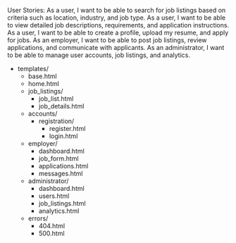 User Stories:
As a user, I want to be able to search for job listings based on criteria such as location, industry, and job type.
As a user, I want to be able to view detailed job descriptions, requirements, and application instructions.
As a user, I want to be able to create a profile, upload my resume, and apply for jobs.
As an employer, I want to be able to post job listings, review applications, and communicate with applicants.
As an administrator, I want to be able to manage user accounts, job listings, and analytics.




- templates/
    - base.html
    - home.html
    - job_listings/
        - job_list.html
        - job_details.html
    - accounts/
        - registration/
            - register.html
            - login.html
    - employer/
        - dashboard.html
        - job_form.html
        - applications.html
        - messages.html
    - administrator/
        - dashboard.html
        - users.html
        - job_listings.html
        - analytics.html
    - errors/
        - 404.html
        - 500.html
